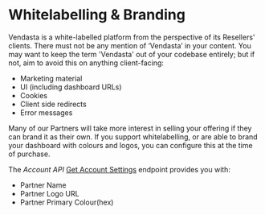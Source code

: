 # Whitelabelling & Branding

Vendasta is a white-labelled platform from the perspective of its Resellers' clients. There must not be any mention of ‘Vendasta’ in your content.
You may want to keep the term 'Vendasta' out of your codebase entirely; but if not, aim to avoid this on anything client-facing:
* Marketing material
* UI (including dashboard URLs)
* Cookies
* Client side redirects
* Error messages

Many of our Partners will take more interest in selling your offering if they can brand it as their own. If you support whitelabelling, or are able to brand your dashboard with colours and logos, you can configure this at the time of purchase.

The *Account API* [Get Account Settings](https://developers.vendasta.com/swaggerui#/account/get_account__account_id__settings) endpoint provides you with:

* Partner Name
* Partner Logo URL
* Partner Primary Colour(hex)
